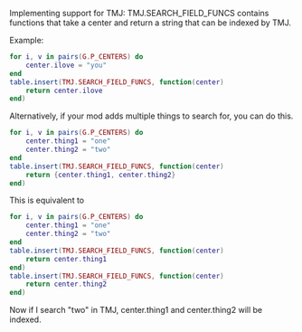 Implementing support for TMJ:
TMJ.SEARCH_FIELD_FUNCS contains functions that take a center and return a string that can be indexed by TMJ.

Example:
```lua
for i, v in pairs(G.P_CENTERS) do
    center.ilove = "you"
end
table.insert(TMJ.SEARCH_FIELD_FUNCS, function(center)
    return center.ilove
end)
```

Alternatively, if your mod adds multiple things to search for, you can do this.
```lua
for i, v in pairs(G.P_CENTERS) do
    center.thing1 = "one"
    center.thing2 = "two"
end
table.insert(TMJ.SEARCH_FIELD_FUNCS, function(center)
    return {center.thing1, center.thing2}
end)
```

This is equivalent to
```lua
for i, v in pairs(G.P_CENTERS) do
    center.thing1 = "one"
    center.thing2 = "two"
end
table.insert(TMJ.SEARCH_FIELD_FUNCS, function(center)
    return center.thing1
end)
table.insert(TMJ.SEARCH_FIELD_FUNCS, function(center)
    return center.thing2
end)
```

Now if I search "two" in TMJ, center.thing1 and center.thing2 will be indexed. 